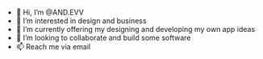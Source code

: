 - 👋 Hi, I’m @AND.EVV
- 👀 I’m interested in design and business
- 🌱 I’m currently offering my designing and developing my own app ideas
- 💞️ I’m looking to collaborate and build some software
- 📫 Reach me via email 

<!---
andrew60199/andrew60199 is a ✨ special ✨ repository because its `README.md` (this file) appears on your GitHub profile.
You can click the Preview link to take a look at your changes.
--->
